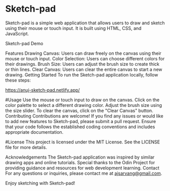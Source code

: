 # Sketch-pad

Sketch-pad is a simple web application that allows users to draw and sketch using their mouse or touch input. It is built using HTML, CSS, and JavaScript.

Sketch-pad Demo


Features
Drawing Canvas: Users can draw freely on the canvas using their mouse or touch input.
Color Selection: Users can choose different colors for their drawings.
Brush Size: Users can adjust the brush size to create thick or thin lines.
Clear Canvas: Users can clear the entire canvas to start a new drawing.
Getting Started
To run the Sketch-pad application locally, follow these steps:

https://anuj-sketch-pad.netlify.app/


#Usage
Use the mouse or touch input to draw on the canvas.
Click on the color palette to select a different drawing color.
Adjust the brush size using the size slider.
To clear the canvas, click on the "Clear Canvas" button.
Contributing
Contributions are welcome! If you find any issues or would like to add new features to Sketch-pad, please submit a pull request. Ensure that your code follows the established coding conventions and includes appropriate documentation.

#License
This project is licensed under the MIT License. See the LICENSE file for more details.

Acknowledgements
The Sketch-pad application was inspired by similar drawing apps and online tutorials.
Special thanks to the Odin Project for providing guidance and resources for web development learning.
Contact
For any questions or inquiries, please contact me at ajsarvang@gmail.com.

Enjoy sketching with Sketch-pad!
